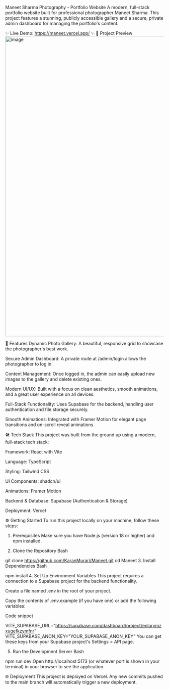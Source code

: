 Maneet Sharma Photography - Portfolio Website
A modern, full-stack portfolio website built for professional photographer Maneet Sharma. This project features a stunning, publicly accessible gallery and a secure, private admin dashboard for managing the portfolio's content.

✨ Live Demo: https://maneet.vercel.app/ ✨
📸 Project Preview
<img width="1867" height="950" alt="image" src="https://github.com/user-attachments/assets/407af7b3-0c4b-41bd-911c-ae4c8450caf4" />


🚀 Features
Dynamic Photo Gallery: A beautiful, responsive grid to showcase the photographer's best work.

Secure Admin Dashboard: A private route at /admin/login allows the photographer to log in.

Content Management: Once logged in, the admin can easily upload new images to the gallery and delete existing ones.

Modern UI/UX: Built with a focus on clean aesthetics, smooth animations, and a great user experience on all devices.

Full-Stack Functionality: Uses Supabase for the backend, handling user authentication and file storage securely.

Smooth Animations: Integrated with Framer Motion for elegant page transitions and on-scroll reveal animations.

🛠️ Tech Stack
This project was built from the ground up using a modern, full-stack tech stack:

Framework: React with Vite

Language: TypeScript

Styling: Tailwind CSS

UI Components: shadcn/ui

Animations: Framer Motion

Backend & Database: Supabase (Authentication & Storage)

Deployment: Vercel

⚙️ Getting Started
To run this project locally on your machine, follow these steps:

1. Prerequisites
Make sure you have Node.js (version 18 or higher) and npm installed.

2. Clone the Repository
Bash

git clone https://github.com/KaranMurari/Maneet.git
cd Maneet
3. Install Dependencies
Bash

npm install
4. Set Up Environment Variables
This project requires a connection to a Supabase project for the backend functionality.

Create a file named .env in the root of your project.

Copy the contents of .env.example (if you have one) or add the following variables:

Code snippet

VITE_SUPABASE_URL="https://supabase.com/dashboard/project/enlarymzxugefkzymfnr"
VITE_SUPABASE_ANON_KEY="YOUR_SUPABASE_ANON_KEY"
You can get these keys from your Supabase project's Settings > API page.

5. Run the Development Server
Bash

npm run dev
Open http://localhost:5173 (or whatever port is shown in your terminal) in your browser to see the application.

🌐 Deployment
This project is deployed on Vercel. Any new commits pushed to the main branch will automatically trigger a new deployment.
